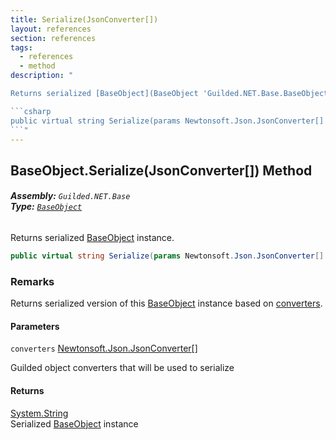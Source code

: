 ```yaml
---
title: Serialize(JsonConverter[])
layout: references
section: references
tags:
  - references
  - method
description: "

Returns serialized [BaseObject](BaseObject 'Guilded.NET.Base.BaseObject') instance.

```csharp
public virtual string Serialize(params Newtonsoft.Json.JsonConverter[] converters);
```"
---
```


## BaseObject.Serialize(JsonConverter[]) Method
###### **Assembly:** `Guilded.NET.Base`<br/>**Type:** [`BaseObject`](BaseObject 'Guilded.NET.Base.BaseObject')

Returns serialized [BaseObject](BaseObject 'Guilded.NET.Base.BaseObject') instance.

```csharp
public virtual string Serialize(params Newtonsoft.Json.JsonConverter[] converters);
```

### Remarks
  
Returns serialized version of this [BaseObject](BaseObject 'Guilded.NET.Base.BaseObject') instance based on [converters](BaseObject.Serialize(JsonConverter[])#Guilded.NET.Base.BaseObject.Serialize(Newtonsoft.Json.JsonConverter[]).converters 'Guilded.NET.Base.BaseObject.Serialize(Newtonsoft.Json.JsonConverter[]).converters').
#### Parameters

<a name='Guilded.NET.Base.BaseObject.Serialize(Newtonsoft.Json.JsonConverter[]).converters'></a>

`converters` [Newtonsoft.Json.JsonConverter](https://docs.microsoft.com/en-us/dotnet/api/Newtonsoft.Json.JsonConverter 'Newtonsoft.Json.JsonConverter')[[]](https://docs.microsoft.com/en-us/dotnet/api/System.Array 'System.Array')

Guilded object converters that will be used to serialize

#### Returns
[System.String](https://docs.microsoft.com/en-us/dotnet/api/System.String 'System.String')  
Serialized [BaseObject](BaseObject 'Guilded.NET.Base.BaseObject') instance